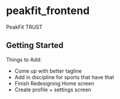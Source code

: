 # peakfit_frontend

PeakFit TRUST

## Getting Started

Things to Add:
- Come up with better tagline
- Add in discipline for sports that have that
- Finish Redesigning Home screen
- Create profile + settings screen